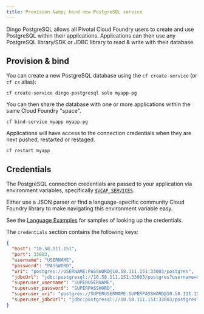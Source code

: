 ```yaml
---
title: Provision &amp; bind new PostgreSQL service
---
```


Dingo PostgreSQL allows all Pivotal Cloud Foundry users to create and use PostgreSQL within their applications. Applications can then use any PostgreSQL library/SDK or JDBC library to read & write with their database.

## <a id="provision"></a>Provision & bind

You can create a new PostgreSQL database using the `cf create-service` (or `cf cs` alias):

```
cf create-service dingo-postgresql solo myapp-pg
```

You can then share the database with one or more applications within the same Cloud Foundry "space".

```
cf bind-service myapp myapp-pg
```

Applications will have access to the connection credentials when they are next pushed, restarted or restaged.

```
cf restart myapp
```

## <a id="credentials"></a>Credentials

The PostgreSQL connection credentials are passed to your application via environment variables, specifically [`$VCAP_SERVICES`](https://docs.cloudfoundry.org/devguide/deploy-apps/environment-variable.html#VCAP-SERVICES).

Either use a JSON parser or find a language-specific community Cloud Foundry library to make navigating this environment variable easy.

See the [Language Examples](lang-examples.html) for samples of looking up the credentials.

The `credentials` section contains the following keys:

```json
{
  "host": "10.58.111.151",
  "port": 33003,
  "username": "USERNAME",
  "password": "PASSWORD",
  "uri": "postgres://USERNAME:PASSWORD@10.58.111.151:33003/postgres",
  "jdbcUrl": "jdbc:postgresql://10.58.111.151:33003/postgres?username=USERNAME\u0026password=PASSWORD",
  "superuser_username": "SUPERUSERNAME",
  "superuser_password": "SUPERPASSWORD",
  "superuser_uri": "postgres://SUPERUSERNAME:SUPERPASSWORD@10.58.111.151:33003/postgres",
  "superuser_jdbcUrl": "jdbc:postgresql://10.58.111.151:33003/postgres?username=SUPERUSERNAME\u0026password=SUPERPASSWORD",
}
```
